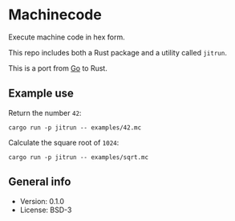 # Machinecode

Execute machine code in hex form.

This repo includes both a Rust package and a utility called `jitrun`.

This is a port from [Go](https://github.com/xyproto/jit) to Rust.

## Example use

Return the number `42`:

    cargo run -p jitrun -- examples/42.mc

Calculate the square root of `1024`:

    cargo run -p jitrun -- examples/sqrt.mc

## General info

* Version: 0.1.0
* License: BSD-3
